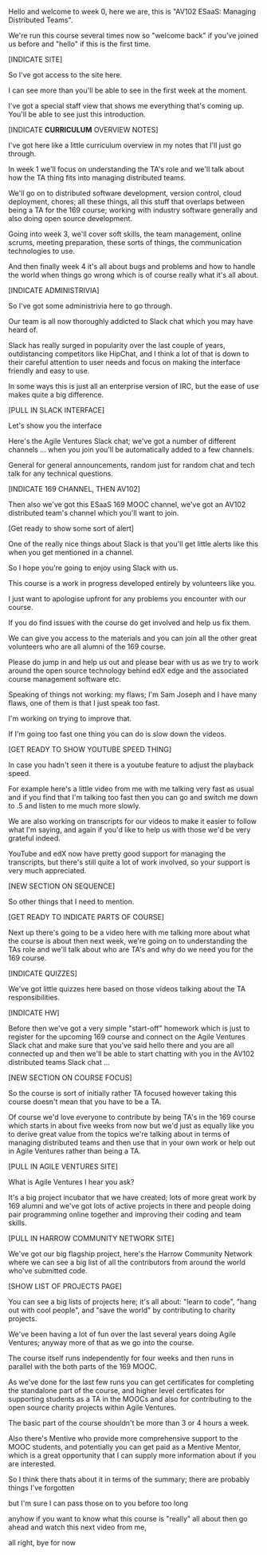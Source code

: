 Hello and welcome to week 0, here we are, this is "AV102 ESaaS: Managing Distributed Teams".

We're run this course several times now so "welcome back" if you've joined us before and "hello" if this is the first time.

[INDICATE SITE]

So I've got access to the site here. 

I can see more than you'll be able to see in the first week at the moment. 

I've got a special staff view that shows me everything that's coming up. You'll be able to see just this introduction.

[INDICATE **CURRICULUM** OVERVIEW NOTES]

I've got here like a little curriculum overview in my notes that I'll just go through.  

In week 1 we'll focus on understanding the TA's role and we'll talk about how the TA thing fits into managing distributed teams.  

We'll go on to distributed software development, version control, cloud deployment, chores; all these things, all this stuff that overlaps between being a TA for the 169 course; working with industry software generally and also doing open source development. 

Going into week 3, we'll cover soft skills, the team management, online scrums, meeting preparation, these sorts of things, the communication technologies to use.

And then finally week 4 it's all about bugs and problems and how to handle the world when things go wrong which is of course really what it's all about.

[INDICATE ADMINISTRIVIA]

So I've got some administrivia here to go through.  

Our team is all now thoroughly addicted to Slack chat which you may have heard of. 

Slack has really surged in popularity over the last couple of years, outdistancing competitors like HipChat, and I think a lot of that is down to their careful attention to user needs and focus on making the interface friendly and easy to use. 

In some ways this is just all an enterprise version of IRC, but the ease of use makes quite a big difference.  

[PULL IN SLACK INTERFACE]

Let's show you the interface

Here's the Agile Ventures Slack chat; we've got a number of different channels ... when you join you'll be automatically added to a few channels. 

General for general announcements, random just for random chat and tech talk for any technical questions. 

[INDICATE 169 CHANNEL, THEN AV102]

Then also we've got this ESaaS 169 MOOC channel, we've got an AV102 distributed team's channel which you'll want to join.  

[Get ready to show some sort of alert]

One of the really nice things about Slack is that you'll get little alerts like this when you get mentioned in a channel.

So I hope you're going to enjoy using Slack with us.  

This course is a work in progress developed entirely by volunteers like you.  

I just want to apologise upfront for any problems you encounter with our course. 

If you do find issues with the course do get involved and help us fix them.  

We can give you access to the materials and you can join all the other great volunteers who are all alumni of the 169 course. 

Please do jump in and help us out and please bear with us as we try to work around the open source technology behind edX edge and the associated course management software etc.

Speaking of things not working: my flaws; I'm Sam Joseph and I have many flaws, one of them is that I just speak too fast.  

I'm working on trying to improve that.  

If I'm going too fast one thing you can do is slow down the videos.

[GET READY TO SHOW YOUTUBE SPEED THING]

In case you hadn't seen it there is a youtube feature to adjust the playback speed.  

For example here's a little video from me with me talking very fast as usual and if you find that I'm talking too fast then you can go and switch me down to .5 and listen to me much more slowly.  

We are also working on transcripts for our videos to make it easier to follow what I'm saying, and again if you'd like to help us with those we'd be very grateful indeed.  

YouTube and edX now have pretty good support for managing the transcripts, but there's still quite a lot of work involved, so your support is very much appreciated.

[NEW SECTION ON SEQUENCE]

So other things that I need to mention.

[GET READY TO INDICATE PARTS OF COURSE]

Next up there's going to be a video here with me talking more about what the course is about then next week, we're going on to understanding the TAs role and we'll talk about who are TA's and why do we need you for the 169 course.

[INDICATE QUIZZES]

We've got little quizzes here based on those videos talking about the TA responsibilities. 

[INDICATE HW]

Before then we've got a very simple "start-off" homework which is just to register for the upcoming 169 course and connect on the Agile Ventures Slack chat and make sure that you've said hello there and you are all connected up and then we'll be able to start chatting with you in the AV102 distributed teams Slack chat ... 

[NEW SECTION ON COURSE FOCUS]

So the course is sort of initially rather TA focused however taking this course doesn't mean that you have to be a TA.  

Of course we'd love everyone to contribute by being TA's in the 169 course which starts in about five weeks from now but we'd just as equally like you to derive great value from the topics we're talking about in terms of managing distributed teams and then use that in your own work or help out in Agile Ventures rather than being a TA. 

[PULL IN AGILE VENTURES SITE]

What is Agile Ventures I hear you ask? 

It's a big project incubator that we have created; lots of more great work by 169 alumni and we've got lots of active projects in there and people doing pair programming online together and improving their coding and team skills. 

[PULL IN HARROW COMMUNITY NETWORK SITE]

We've got our big flagship project, here's the Harrow Community Network where we can see a big list of all the contributors from around the world who've submitted code. 

[SHOW LIST OF PROJECTS PAGE]

You can see a big lists of projects here; it's all about: "learn to code", "hang out with cool people", and "save the world" by contributing to charity projects.

We've been having a lot of fun over the last several years doing Agile Ventures; anyway more of that as we go into the course.  

The course itself runs independently for four weeks and then runs in parallel with the both parts of the 169 MOOC.

As we've done for the last few runs you can get certificates for completing the standalone part of the course, and higher level certificates for supporting students as a TA in the MOOCs and also for contributing to the open source charity projects within Agile Ventures.  

The basic part of the course shouldn't be more than 3 or 4 hours a week.  

Also there's Mentive who provide more comprehensive support to the MOOC students, and potentially you can get paid as a Mentive Mentor, which is a great opportunity that I can supply more information about if you are interested. 

So I think there thats about it in terms of the summary; there are probably things I've forgotten

but I'm sure I can pass those on to you before too long

anyhow if you want to know what this course is "really" all about then go ahead and watch this next video from me, 

all right, bye for now

